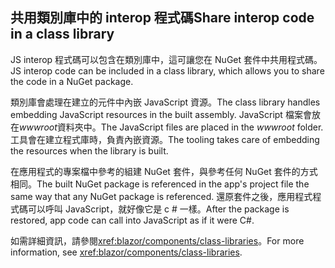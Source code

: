 ## <a name="share-interop-code-in-a-class-library"></a><span data-ttu-id="a2033-101">共用類別庫中的 interop 程式碼</span><span class="sxs-lookup"><span data-stu-id="a2033-101">Share interop code in a class library</span></span>

<span data-ttu-id="a2033-102">JS interop 程式碼可以包含在類別庫中，這可讓您在 NuGet 套件中共用程式碼。</span><span class="sxs-lookup"><span data-stu-id="a2033-102">JS interop code can be included in a class library, which allows you to share the code in a NuGet package.</span></span>

<span data-ttu-id="a2033-103">類別庫會處理在建立的元件中內嵌 JavaScript 資源。</span><span class="sxs-lookup"><span data-stu-id="a2033-103">The class library handles embedding JavaScript resources in the built assembly.</span></span> <span data-ttu-id="a2033-104">JavaScript 檔案會放在*wwwroot*資料夾中。</span><span class="sxs-lookup"><span data-stu-id="a2033-104">The JavaScript files are placed in the *wwwroot* folder.</span></span> <span data-ttu-id="a2033-105">工具會在建立程式庫時，負責內嵌資源。</span><span class="sxs-lookup"><span data-stu-id="a2033-105">The tooling takes care of embedding the resources when the library is built.</span></span>

<span data-ttu-id="a2033-106">在應用程式的專案檔中參考的組建 NuGet 套件，與參考任何 NuGet 套件的方式相同。</span><span class="sxs-lookup"><span data-stu-id="a2033-106">The built NuGet package is referenced in the app's project file the same way that any NuGet package is referenced.</span></span> <span data-ttu-id="a2033-107">還原套件之後，應用程式程式碼可以呼叫 JavaScript，就好像它是 c # 一樣。</span><span class="sxs-lookup"><span data-stu-id="a2033-107">After the package is restored, app code can call into JavaScript as if it were C#.</span></span>

<span data-ttu-id="a2033-108">如需詳細資訊，請參閱<xref:blazor/components/class-libraries>。</span><span class="sxs-lookup"><span data-stu-id="a2033-108">For more information, see <xref:blazor/components/class-libraries>.</span></span>
